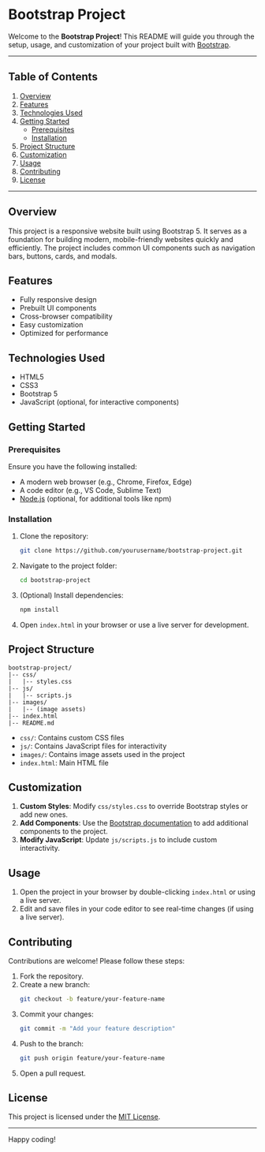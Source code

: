# Bootstrap Project

Welcome to the **Bootstrap Project**! This README will guide you through the setup, usage, and customization of your project built with [Bootstrap](https://getbootstrap.com/).

---

## Table of Contents

1. [Overview](#overview)
2. [Features](#features)
3. [Technologies Used](#technologies-used)
4. [Getting Started](#getting-started)
    - [Prerequisites](#prerequisites)
    - [Installation](#installation)
5. [Project Structure](#project-structure)
6. [Customization](#customization)
7. [Usage](#usage)
8. [Contributing](#contributing)
9. [License](#license)

---

## Overview

This project is a responsive website built using Bootstrap 5. It serves as a foundation for building modern, mobile-friendly websites quickly and efficiently. The project includes common UI components such as navigation bars, buttons, cards, and modals.

## Features

- Fully responsive design
- Prebuilt UI components
- Cross-browser compatibility
- Easy customization
- Optimized for performance

## Technologies Used

- HTML5
- CSS3
- Bootstrap 5
- JavaScript (optional, for interactive components)

## Getting Started

### Prerequisites

Ensure you have the following installed:

- A modern web browser (e.g., Chrome, Firefox, Edge)
- A code editor (e.g., VS Code, Sublime Text)
- [Node.js](https://nodejs.org/) (optional, for additional tools like npm)

### Installation

1. Clone the repository:
   ```bash
   git clone https://github.com/yourusername/bootstrap-project.git
   ```

2. Navigate to the project folder:
   ```bash
   cd bootstrap-project
   ```

3. (Optional) Install dependencies:
   ```bash
   npm install
   ```

4. Open `index.html` in your browser or use a live server for development.

## Project Structure

```
bootstrap-project/
|-- css/
|   |-- styles.css
|-- js/
|   |-- scripts.js
|-- images/
|   |-- (image assets)
|-- index.html
|-- README.md
```

- `css/`: Contains custom CSS files
- `js/`: Contains JavaScript files for interactivity
- `images/`: Contains image assets used in the project
- `index.html`: Main HTML file

## Customization

1. **Custom Styles**: Modify `css/styles.css` to override Bootstrap styles or add new ones.
2. **Add Components**: Use the [Bootstrap documentation](https://getbootstrap.com/docs/) to add additional components to the project.
3. **Modify JavaScript**: Update `js/scripts.js` to include custom interactivity.

## Usage

1. Open the project in your browser by double-clicking `index.html` or using a live server.
2. Edit and save files in your code editor to see real-time changes (if using a live server).

## Contributing

Contributions are welcome! Please follow these steps:

1. Fork the repository.
2. Create a new branch:
   ```bash
   git checkout -b feature/your-feature-name
   ```
3. Commit your changes:
   ```bash
   git commit -m "Add your feature description"
   ```
4. Push to the branch:
   ```bash
   git push origin feature/your-feature-name
   ```
5. Open a pull request.

## License

This project is licensed under the [MIT License](LICENSE).

---

Happy coding!

